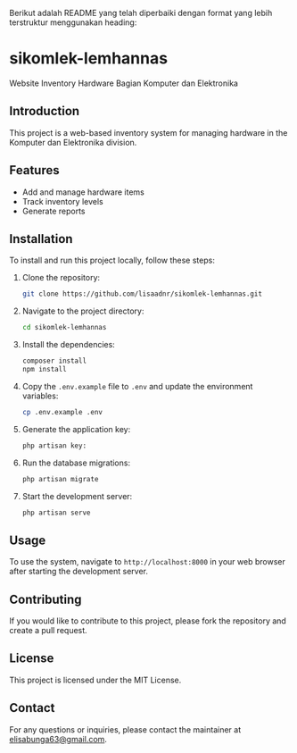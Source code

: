 Berikut adalah README yang telah diperbaiki dengan format yang lebih terstruktur menggunakan heading:
# sikomlek-lemhannas
Website Inventory Hardware Bagian Komputer dan Elektronika

## Introduction
This project is a web-based inventory system for managing hardware in the Komputer dan Elektronika division.

## Features
- Add and manage hardware items
- Track inventory levels
- Generate reports

## Installation
To install and run this project locally, follow these steps:

1. Clone the repository:
   ```bash
   git clone https://github.com/lisaadnr/sikomlek-lemhannas.git
   ```
2. Navigate to the project directory:
   ```bash
   cd sikomlek-lemhannas
   ```
3. Install the dependencies:
   ```bash
   composer install
   npm install
   ```
4. Copy the `.env.example` file to `.env` and update the environment variables:
   ```bash
   cp .env.example .env
   ```
5. Generate the application key:
   ```bash
   php artisan key:
   ```
6. Run the database migrations:
   ```bash
   php artisan migrate
   ```
7. Start the development server:
   ```bash
   php artisan serve
   ```

## Usage
To use the system, navigate to `http://localhost:8000` in your web browser after starting the development server.

## Contributing
If you would like to contribute to this project, please fork the repository and create a pull request.

## License
This project is licensed under the MIT License.

## Contact
For any questions or inquiries, please contact the maintainer at elisabunga63@gmail.com.
